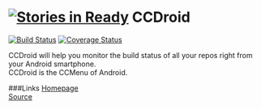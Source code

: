 [![Stories in Ready](https://badge.waffle.io/shubhamchaudhary/ccdroid.png?label=ready&title=Ready)](https://waffle.io/shubhamchaudhary/ccdroid)
CCDroid
=======

[![Build Status](https://travis-ci.org/shubhamchaudhary/CCDroid.svg)](https://travis-ci.org/shubhamchaudhary/CCDroid) [![Coverage Status](https://coveralls.io/repos/shubhamchaudhary/CCDroid/badge.svg)](https://coveralls.io/r/shubhamchaudhary/CCDroid)

CCDroid will help you monitor the build status of all your repos right from your Android smartphone.  
CCDroid is the CCMenu of Android.  


###Links
[Homepage](https://ccdroid.github.io)  
[Source](https://github.com/CCDroid)  
